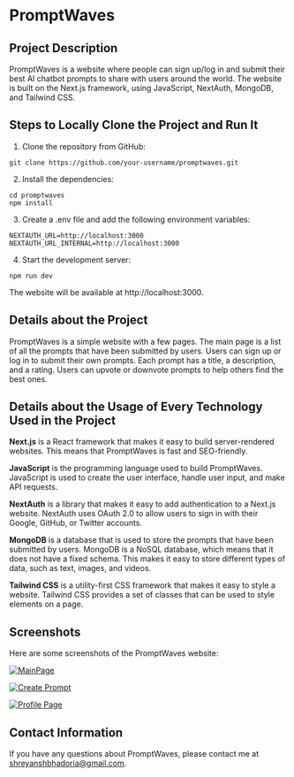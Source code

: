 # PromptWaves

## Project Description

PromptWaves is a website where people can sign up/log in and submit their best AI chatbot prompts to share with users around the world. The website is built on the Next.js framework, using JavaScript, NextAuth, MongoDB, and Tailwind CSS.

## Steps to Locally Clone the Project and Run It

1. Clone the repository from GitHub:

```
git clone https://github.com/your-username/promptwaves.git
```

2. Install the dependencies:

```
cd promptwaves
npm install
```

3. Create a .env file and add the following environment variables:

```
NEXTAUTH_URL=http://localhost:3000
NEXTAUTH_URL_INTERNAL=http://localhost:3000
```

4. Start the development server:

```
npm run dev
```

The website will be available at http://localhost:3000.

## Details about the Project

PromptWaves is a simple website with a few pages. The main page is a list of all the prompts that have been submitted by users. Users can sign up or log in to submit their own prompts. Each prompt has a title, a description, and a rating. Users can upvote or downvote prompts to help others find the best ones.

## Details about the Usage of Every Technology Used in the Project

**Next.js** is a React framework that makes it easy to build server-rendered websites. This means that PromptWaves is fast and SEO-friendly.

**JavaScript** is the programming language used to build PromptWaves. JavaScript is used to create the user interface, handle user input, and make API requests.

**NextAuth** is a library that makes it easy to add authentication to a Next.js website. NextAuth uses OAuth 2.0 to allow users to sign in with their Google, GitHub, or Twitter accounts.

**MongoDB** is a database that is used to store the prompts that have been submitted by users. MongoDB is a NoSQL database, which means that it does not have a fixed schema. This makes it easy to store different types of data, such as text, images, and videos.

**Tailwind CSS** is a utility-first CSS framework that makes it easy to style a website. Tailwind CSS provides a set of classes that can be used to style elements on a page.

## Screenshots

Here are some screenshots of the PromptWaves website:

[![MainPage](https://i.postimg.cc/d3SmmJv7/image.png)](https://postimg.cc/tnWx9Qsy)

[![Create Prompt](https://i.postimg.cc/QxzVsH09/image.png)](https://postimg.cc/mtQTy2xB)

[![Profile Page](https://i.postimg.cc/kgV6txBv/image.png)](https://postimg.cc/pmHXw5Qm)

## Contact Information

If you have any questions about PromptWaves, please contact me at shreyanshbhadoria@gmail.com.
